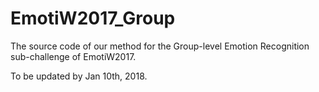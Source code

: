 # EmotiW2017_Group
The source code of our method for the Group-level Emotion Recognition sub-challenge of EmotiW2017. 

To be updated by Jan 10th, 2018. 
